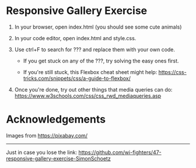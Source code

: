 # Responsive Gallery Exercise

1. In your browser, open index.html (you should see some cute animals)

2. In your code editor, open index.html and style.css.

3. Use ctrl+F to search for ??? and replace them with your own code.

    - If you get stuck on any of the ???, try solving the easy ones first.

    - If you're still stuck, this Flexbox cheat sheet might help:
      https://css-tricks.com/snippets/css/a-guide-to-flexbox/
      
4. Once you're done, try out other things that media queries can do:
https://www.w3schools.com/css/css_rwd_mediaqueries.asp

# Acknowledgements

Images from https://pixabay.com/


----------

Just in case you lose the link: https://github.com/wi-fighters/47-responsive-gallery-exercise-SimonSchoetz